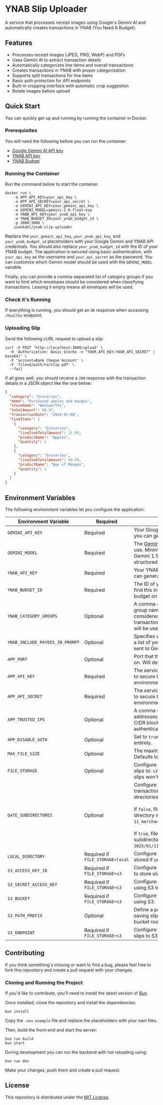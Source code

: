 # YNAB Slip Uploader

A service that processes receipt images using Google's Gemini AI and automatically creates transactions in YNAB (You Need A Budget).

## Features

- Processes receipt images (JPEG, PNG, WebP) and PDFs
- Uses Gemini AI to extract transaction details
- Automatically categorizes line items and overall transactions
- Creates transactions in YNAB with proper categorization
- Supports split transactions for line items
- Basic auth protection for API endpoints
- Built-in cropping interface with automatic crop suggestion
- Rotate images before upload

## Quick Start

You can quickly get up and running by running the container in Docker.

### Prerequisites

You will need the following before you can run the container:

- [Google Gemini AI API key](https://aistudio.google.com/app/apikey)
- [YNAB API key](https://app.ynab.com/settings/developer)
- [YNAB Budget](https://www.ynab.com/)

### Running the Container

Run the command below to start the container.

```shell
docker run \
    -e APP_API_KEY=your_api_key \
    -e APP_API_SECRET=your_api_secret \
    -e GEMINI_API_KEY=your_gemini_api_key \
    -e GEMINI_MODEL=gemini-2.0-flash-exp
    -e YNAB_API_KEY=your_ynab_api_key \
    -e YNAB_BUDGET_ID=your_ynab_budget_id \
    -p 3000:3000 \
    ivankahl/ynab-slip-uploader
```

Replace the `your_gemini_api_key`, `your_ynab_api_key`, and `your_ynab_budget_id` placeholders with your Google Gemini and YNAB API credentials. You should also replace `your_ynab_budget_id` with the ID of your YNAB budget. The application is secured using basic authentication, with `your_api_key` as the username and `your_api_secret` as the password. You can customize which Gemini model should be used with the `GEMINI_MODEL` variable.

Finally, you can provide a comma-separated list of category groups if you want to limit which envelopes should be considered when classifying transactions. Leaving it empty means all envelopes will be used.

### Check it's Running

If everything is running, you should get an `OK` response when accessing `/healthz` endpoint.

### Uploading Slip

Send the following cURL request to upload a slip:

```shell
curl -X POST 'http://localhost:3000/upload' \
  -H 'Authorization: Basic $(echo -n "YOUR_API_KEY:YOUR_API_SECRET" | base64)' \
  -F 'account=Bank Cheque Account' \
  -F 'file=@/path/to/slip.pdf' \
  --fail
```

If all goes well, you should receive a `200` response with the transaction details in a JSON object like the one below:

```json
{
  "category": "Groceries",
  "memo": "Purchased apples and mangos",
  "storeName": "Woolworths",
  "totalAmount": 86.97,
  "transactionDate": "2024-01-08",
  "lineItems": [
    {
      "category": "Groceries",
      "lineItemTotalAmount": 11.99,
      "productName": "Apples",
      "quantity": 1
    },
    {
      "category": "Groceries",
      "lineItemTotalAmount": 49.99,
      "productName": "Box of Mangos",
      "quantity": 1
    }
  ]
}
```

## Environment Variables

The following environment variables let you configure the application:

| Environment Variable            | Required                         | Description                                                                                                                                                                                                                                                                                           |
| ------------------------------- | -------------------------------- | ----------------------------------------------------------------------------------------------------------------------------------------------------------------------------------------------------------------------------------------------------------------------------------------------------- |
| `GEMINI_API_KEY`                | Required                         | Your Google Gemini API key which you can generate [here](https://aistudio.google.com/app/apikey).                                                                                                                                                                                                     |
| `GEMINI_MODEL`                  | Required                         | The [Gemini model variant](https://ai.google.dev/gemini-api/docs/models/gemini) you want to use. Minimum required variant is Gemini 1.5 and up as these support structured outputs.                                                                                                                   |
| `YNAB_API_KEY`                  | Required                         | Your YNAB Account API Key which y can generate [here](https://app.ynab.com/settings/developer).                                                                                                                                                                                                       |
| `YNAB_BUDGET_ID`                | Required                         | The ID of your YNAB budget. You'll find this in the URL when viewing your budget on YNAB.                                                                                                                                                                                                             |
| `YNAB_CATEGORY_GROUPS`          | Optional                         | A comma-separated list of category group names that should be considered when categorizing the transaction. If left blank, all categories will be used.                                                                                                                                               |
| `YNAB_INCLUDE_PAYEES_IN_PROMPT` | Optional                         | Specifies whether you want to include a list of your existing payees to be sent to Gemini. Can be `true` or `false`.                                                                                                                                                                                                            |
| `APP_PORT`                      | Optional                         | Port that the application should run on. Will default to `3000` if not specified.                                                                                                                                                                                                                     |
| `APP_API_KEY`                   | Required                         | The service uses Basic authentication to secure the `/upload` endpoint. This environment variable is the username.                                                                                                                                                                                    |
| `APP_API_SECRET`                | Required                         | The service uses Basic authentication to secure the `/upload` endpoint. This environment variable is the password.                                                                                                                                                                                    |
| `APP_TRUSTED_IPS` | Optional | A comma-separated list of client IP addresses, IP ranges (`start-end`) or CIDR blocks that should bypass Basic authentication.
| `APP_DISABLE_AUTH` | Optional | Set to `true` to disable authentication entirely.
| `MAX_FILE_SIZE`                 | Optional                         | The maximum upload file size if bytes. Defaults to 5MB if not specified.                                                                                                                                                                                                                              |
| `FILE_STORAGE`                  | Optional                         | Configure where you want to save slips to: `s3` or `local`. If not specified, slips won't be saved.                                                                                                                                                                                                   |
| `DATE_SUBDIRECTORES`            | Optional                         | Configure whether to use the transaction date to group slips in sub-directories.<br/><br/>If `false`, files will be stored in a single directory with name: `2025-01-11_merchant_12343452345.pdf`.<br/><br/>If `true`, files will be stored in subdirectories: `2025/01/11/merchant_12343452345.pdf`. |
| `LOCAL_DIRECTORY`               | Required if `FILE_STORAGE=local` | Configure where files should be stored if using local storage.                                                                                                                                                                                                                                        |
| `S3_ACCESS_KEY_ID`              | Required if `FILE_STORAGE=s3`    | Configure the access key if using S3 to store slips.                                                                                                                                                                                                                                                  |
| `S3_SECRET_ACCESS_KEY`          | Required if `FILE_STORAGE=s3`    | Configure the secret access key if using S3 to store slips.                                                                                                                                                                                                                                           |
| `S3_BUCKET`                     | Required if `FILE_STORAGE=s3`    | Configure the bucket to save slips to if using S3.                                                                                                                                                                                                                                                    |
| `S3_PATH_PREFIX`                | Optional                         | Define a path prefix to use when saving slips to S3. Will default to bucket root if none is specified.                                                                                                                                                                                                |
| `S3_ENDPOINT`                   | Required if `FILE_STORAGE=s3`    | Configure the S3 endpoint to use save slips to S3.                                                                                                                                                                                                                                                    |

## Contributing

If you think something's missing or want to find a bug, please feel free to fork this repository and create a pull request with your changes.

### Cloning and Running the Project

If you'd like to contribute, you'll need to install the latest version of [Bun](https://bun.sh/).

Once installed, clone the repository and install the dependencies:

```shell
bun install
```

Copy the `.env.example` file and replace the placeholders with your own files.

Then, build the front-end and start the server:

```shell
bun run build
bun start
```

During development you can run the backend with hot reloading using:

```shell
bun run dev
```

Make your changes, push them and create a pull request.

## License

This repository is distributed under the [MIT License](LICENSE.md).
